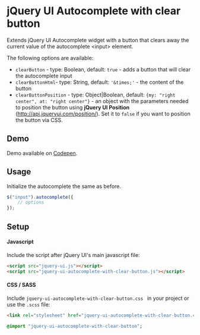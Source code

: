 # jQuery UI Autocomplete with clear button

Extends jQuery UI Autocomplete widget with a button that clears away the current value of the autocomplete &lt;input&gt; element.

The following options are available:

- `clearButton` -  type: Boolean, default: `true` - adds a button that will clear the autocomplete input
- `clearButtonHtml`- type: String, default: `'&times;'` - the content of the button
- `clearButtonPosition` - type: Object|Boolean, default: `{my: "right center", at: "right center"}` - an object with the parameters needed to position the button using **jQuery UI Position** (http://api.jqueryui.com/position/). Set it to `false` if you want to position the button via CSS.

## Demo ##

Demo available on [Codepen](http://codepen.io/andreivictor/pen/GmZWEJ). 

## Usage ##
Initialize the autocomplete the same as before. 

```javascript
$("input").autocomplete({
    // options 
});
```

## Setup ##

#### Javascript ####
Include the script after jQuery UI's main javascript file:
```html
<script src="jquery-ui.js"></script>
<script src="jquery-ui-autocomplete-with-clear-button.js"></script>
```

#### CSS / SASS ####
Include `jquery-ui-autocomplete-with-clear-button.css ` in your project or use the `.scss` file:
```html
<link rel="stylesheet" href="jquery-ui-autocomplete-with-clear-button.css" media="all" />
```

```sass
@import "jquery-ui-autocomplete-with-clear-button";
```
